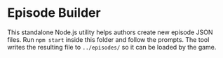 # Episode Builder

This standalone Node.js utility helps authors create new episode JSON files.
Run `npm start` inside this folder and follow the prompts. The tool writes the
resulting file to `../episodes/` so it can be loaded by the game.
